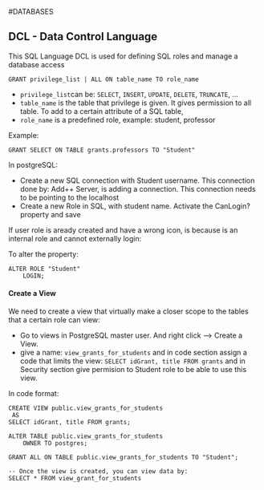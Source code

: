 #DATABASES 

## DCL - Data Control Language

This SQL Language DCL is used for defining SQL roles and manage a database access


```PostgreSQL
GRANT privilege_list | ALL ON table_name TO role_name
```

* `privilege_list`can be: `SELECT`, `INSERT`, `UPDATE`, `DELETE`, `TRUNCATE`, ...
* `table_name` is the table that privilege is given. It gives permission to all table. To add to a certain attribute of a SQL table, 
* `role_name` is a predefined role, example: student, professor


Example: 

```PostgreSQL
GRANT SELECT ON TABLE grants.professors TO "Student"
```

In postgreSQL: 

* Create a new SQL connection with Student username. This connection done by: Add++ Server, is adding a connection. This connection needs to be pointing to the localhost
* Create a new Role in SQL, with student name. Activate the CanLogin? property and save

If user role is aready created and have a wrong icon, is because is an internal role and cannot externally login: 

To alter the property: 
```PostgreSQL
ALTER ROLE "Student"
	LOGIN;
```

#### Create a View

We need to create a view that virtually make a closer scope to the tables that a certain role can view: 

* Go to views in PostgreSQL master user. And right click --> Create a View. 
* give a name: `view_grants_for_students` and in code section assign a code that limits the view: `SELECT idGrant, title FROM grants` and in Security section give permision to Student role to be able to use this view.

In code format: 

```PostgreSQL
CREATE VIEW public.view_grants_for_students
 AS
SELECT idGrant, title FROM grants;

ALTER TABLE public.view_grants_for_students
    OWNER TO postgres;

GRANT ALL ON TABLE public.view_grants_for_students TO "Student";
```

```PostgreSQL
-- Once the view is created, you can view data by: 
SELECT * FROM view_grant_for_students
```
